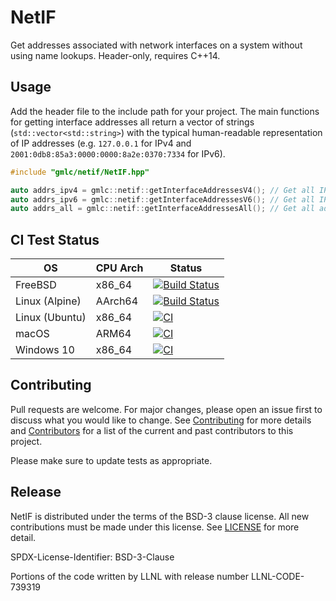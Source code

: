 # NetIF

Get addresses associated with network interfaces on a system without using name lookups. Header-only, requires C++14.

## Usage

Add the header file to the include path for your project. The main functions for getting interface addresses all return a vector of strings (`std::vector<std::string>`) with the typical human-readable representation of IP addresses (e.g. `127.0.0.1` for IPv4 and `2001:0db8:85a3:0000:0000:8a2e:0370:7334` for IPv6).

```cpp
#include "gmlc/netif/NetIF.hpp"

auto addrs_ipv4 = gmlc::netif::getInterfaceAddressesV4(); // Get all IPv4 addresses
auto addrs_ipv6 = gmlc::netif::getInterfaceAddressesV6(); // Get all IPv6 addresses
auto addrs_all = gmlc::netif::getInterfaceAddressesAll(); // Get all addresses (IPv4 and IPv6)
```

## CI Test Status

| OS             | CPU Arch    | Status                                                                                                                                          |
| -------------- | ----------- | ----------------------------------------------------------------------------------------------------------------------------------------------- |
| FreeBSD        | x86_64      | [![Build Status](http://api.cirrus-ci.com/github/GMLC-TDC/netif.svg?task=freebsd)](https://cirrus-ci.com/github/GMLC-TDC/netif)                 |
| Linux (Alpine) | AArch64     | [![Build Status](http://api.cirrus-ci.com/github/GMLC-TDC/netif.svg?task=arm64)](https://cirrus-ci.com/github/GMLC-TDC/netif)                   |
| Linux (Ubuntu) | x86_64      | [![CI](https://github.com/GMLC-TDC/netif/actions/workflows/build.yml/badge.svg)](https://github.com/GMLC-TDC/netif/actions/workflows/build.yml) |
| macOS          | ARM64       | [![CI](https://github.com/GMLC-TDC/netif/actions/workflows/build.yml/badge.svg)](https://github.com/GMLC-TDC/netif/actions/workflows/build.yml) |
| Windows 10     | x86_64      | [![CI](https://github.com/GMLC-TDC/netif/actions/workflows/build.yml/badge.svg)](https://github.com/GMLC-TDC/netif/actions/workflows/build.yml) |

## Contributing

Pull requests are welcome. For major changes, please open an issue first to discuss what you would like to change. See [Contributing](CONTRIBUTING) for more details and [Contributors](CONTRIBUTORS) for a list of the current and past contributors to this project.

Please make sure to update tests as appropriate.

## Release

NetIF is distributed under the terms of the BSD-3 clause license. All new
contributions must be made under this license. See [LICENSE](LICENSE) for more detail.

SPDX-License-Identifier: BSD-3-Clause

Portions of the code written by LLNL with release number LLNL-CODE-739319
